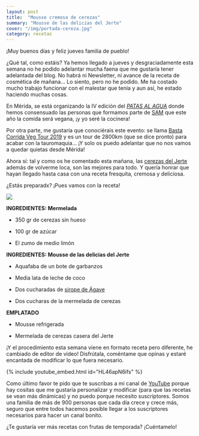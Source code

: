 ```yaml
---
layout: post
title:  "Mousse cremosa de cerezas"
summary: "Mousse de las delicias del Jerte"
cover: "/img/portada-cereza.jpg"
category: recetas
---
```



¡Muy buenos días y feliz jueves familia de pueblo!


¿Qué tal, como estáis? Ya hemos llegado a jueves y desgraciadamente esta semana no he podido adelantar mucha faena que me gustaría tener adelantada del blog. No habrá ni Newsletter, ni avance de la receta de cosmética de mañana... Lo siento, pero no he podido. Me ha costado mucho trabajo funcionar con el malestar que tenía y aun así, he estado haciendo muchas cosas.



En Mérida, se está organizando la IV edición del [*PATAS AL AGUA*](https://www.facebook.com/groups/1527431433954515/) donde hemos consensuado las personas que formamos parte de [SAM](https://www.facebook.com/ASOC.SAM/) que este año la comida será vegana, ¡y yo seré la cocinera!




Por otra parte, me gustaría que conociérais este evento: se llama [Basta Corrida Veg Tour 2019](https://www.bastacorrida.com/) y es un tour de 2800km (que se dice pronto) para acabar con la tauromaquia... ¡Y solo os puedo adelantar que no nos vamos a quedar quietas desde Mérida!



Ahora sí: tal y como os he comentado esta mañana, las [cerezas del Jerte](https://cerezadeljerte.org/) además de volverme loca, son las mejores para todo. Y quería honrar que hayan llegado hasta casa con una receta fresquita, cremosa y deliciosa. 



¿Estás preparadx? ¡Pues vamos con la receta!




![](/img/cereza.JPG)



**INGREDIENTES: Mermelada**


- 350 gr de cerezas sin hueso


- 100 gr de azúcar


- El zumo de medio limón




**INGREDIENTES: Mousse de las delicias del Jerte**



- Aquafaba de un bote de garbanzos



- Media lata de leche de coco



- Dos cucharadas de [sirope de Ágave](https://amzn.to/2G8Nudj)



- Dos cucharas de la mermelada de cerezas



**EMPLATADO**


- Mousse refrigerada


- Mermelada de cerezas casera del Jerte




¡Y el procedimiento esta semana viene en formato receta pero diferente, he cambiado de editor de vídeo! Disfrútala, coméntame que opinas y estaré encantada de modificar lo que fuera necesario.






{% include youtube_embed.html id="HL46apN6ifs" %}







Como último favor te pido que te suscribas a mi canal de [YouTube](https://www.youtube.com/channel/UCpwpKnkPezvXFnVyzCWadIQ) porque hay cositas que me gustaría personalizar y modificar (para que las recetas se vean más dinámicas) y no puedo porque necesito suscriptores. Somos una familia de más de 900 personas que cada día crece y crece más, seguro que entre todos hacemos posible llegar a los suscriptores necesarios para hacer un canal bonito.



¿Te gustaría ver más recetas con frutas de temporada? ¡Cuéntamelo!
